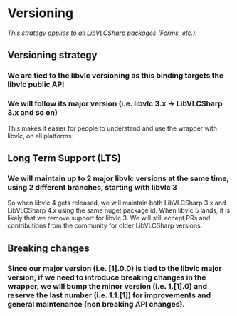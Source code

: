# Versioning

_This strategy applies to all LibVLCSharp packages (Forms, etc.)._


## Versioning strategy

### We are tied to the libvlc versioning as this binding targets the libvlc public API

### We will follow its major version (i.e. libvlc 3.x -> LibVLCSharp 3.x and so on)
This makes it easier for people to understand and use the wrapper with libvlc, on all platforms.

## Long Term Support (LTS)

### We will maintain up to 2 major libvlc versions at the same time, using 2 different branches, starting with libvlc 3

So when libvlc 4 gets released, we will maintain both LibVLCSharp 3.x and LibVLCSharp 4.x using the same nuget package id. When libvlc 5 lands, it is likely that we remove support for libvlc 3. We will still accept PRs and contributions from the community for older LibVLCSharp versions.

## Breaking changes

### Since our major version (i.e. [1].0.0) is tied to the libvlc major version, if we need to introduce breaking changes in the wrapper, we will bump the minor version (i.e. 1.[1].0) and reserve the last number (i.e. 1.1.[1]) for improvements and general maintenance (non breaking API changes).